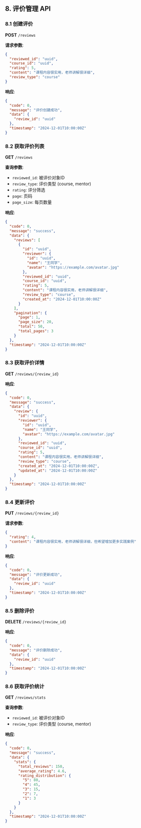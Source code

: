## 8. 评价管理 API

### 8.1 创建评价
**POST** `/reviews`

**请求参数**:
```json
{
  "reviewed_id": "uuid",
  "course_id": "uuid",
  "rating": 5,
  "content": "课程内容很实用，老师讲解很详细",
  "review_type": "course"
}
```

**响应**:
```json
{
  "code": 0,
  "message": "评价创建成功",
  "data": {
    "review_id": "uuid"
  },
  "timestamp": "2024-12-01T10:00:00Z"
}
```

### 8.2 获取评价列表
**GET** `/reviews`

**查询参数**:
- `reviewed_id`: 被评价对象ID
- `review_type`: 评价类型 (course, mentor)
- `rating`: 评分筛选
- `page`: 页码
- `page_size`: 每页数量

**响应**:
```json
{
  "code": 0,
  "message": "success",
  "data": {
    "reviews": [
      {
        "id": "uuid",
        "reviewer": {
          "id": "uuid",
          "name": "王同学",
          "avatar": "https://example.com/avatar.jpg"
        },
        "reviewed_id": "uuid",
        "course_id": "uuid",
        "rating": 5,
        "content": "课程内容很实用，老师讲解很详细",
        "review_type": "course",
        "created_at": "2024-12-01T10:00:00Z"
      }
    ],
    "pagination": {
      "page": 1,
      "page_size": 20,
      "total": 50,
      "total_pages": 3
    }
  },
  "timestamp": "2024-12-01T10:00:00Z"
}
```

### 8.3 获取评价详情
**GET** `/reviews/{review_id}`

**响应**:
```json
{
  "code": 0,
  "message": "success",
  "data": {
    "review": {
      "id": "uuid",
      "reviewer": {
        "id": "uuid",
        "name": "王同学",
        "avatar": "https://example.com/avatar.jpg"
      },
      "reviewed_id": "uuid",
      "course_id": "uuid",
      "rating": 5,
      "content": "课程内容很实用，老师讲解很详细",
      "review_type": "course",
      "created_at": "2024-12-01T10:00:00Z",
      "updated_at": "2024-12-01T10:00:00Z"
    }
  },
  "timestamp": "2024-12-01T10:00:00Z"
}
```

### 8.4 更新评价
**PUT** `/reviews/{review_id}`

**请求参数**:
```json
{
  "rating": 4,
  "content": "课程内容很实用，老师讲解很详细，但希望增加更多实践案例"
}
```

**响应**:
```json
{
  "code": 0,
  "message": "评价更新成功",
  "data": {
    "review_id": "uuid"
  },
  "timestamp": "2024-12-01T10:00:00Z"
}
```

### 8.5 删除评价
**DELETE** `/reviews/{review_id}`

**响应**:
```json
{
  "code": 0,
  "message": "评价删除成功",
  "data": {
    "review_id": "uuid"
  },
  "timestamp": "2024-12-01T10:00:00Z"
}
```

### 8.6 获取评价统计
**GET** `/reviews/stats`

**查询参数**:
- `reviewed_id`: 被评价对象ID
- `review_type`: 评价类型 (course, mentor)

**响应**:
```json
{
  "code": 0,
  "message": "success",
  "data": {
    "stats": {
      "total_reviews": 150,
      "average_rating": 4.6,
      "rating_distribution": {
        "5": 80,
        "4": 45,
        "3": 15,
        "2": 7,
        "1": 3
      }
    }
  },
  "timestamp": "2024-12-01T10:00:00Z"
}
```
